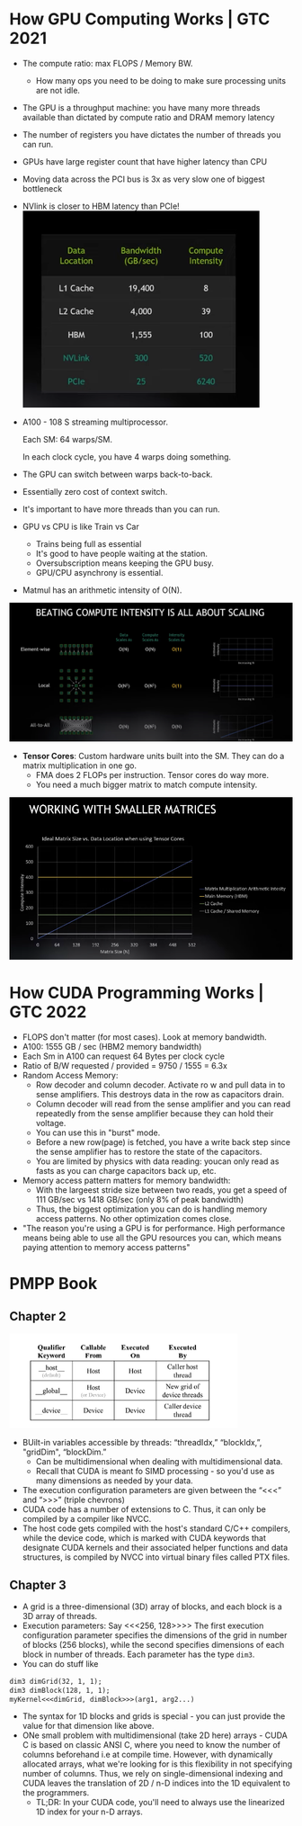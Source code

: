 # How GPU Computing Works | GTC 2021
- The compute ratio: max FLOPS / Memory BW.
    - How many ops you need to
be doing to
make sure processing units 
are not idle.

- The GPU is a throughput 
machine: you have many more 
threads available than 
dictated by compute ratio and DRAM memory latency

- The number of registers you have dictates the number of threads you can run.

- GPUs have large register count that have higher latency than CPU

- Moving data across the 
PCI bus is 3x as very slow 
one of biggest bottleneck

- NVlink is closer to HBM latency than PCIe!
![nvlink](images/nvlink_matters.png)

- A100 - 108 S streaming multiprocessor.

    Each SM: 64 warps/SM.

    In each clock cycle, you have 4 warps doing something.

- The GPU can switch between 
warps back-to-back.
- Essentially zero cost of context 
switch.
- It's important to have 
more threads than you can 
run.

- GPU vs CPU is like Train vs Car
    - Trains being full as essential
    - It's good to have people
    waiting at the station.
    - Oversubscription means 
    keeping the GPU busy.
    - GPU/CPU asynchrony is 
    essential.

- Matmul has an arithmetic
intensity of O(N).

![compute intensity](images/compute_intensity.png)

- **Tensor Cores**: Custom hardware units built into the SM. They can do a matrix multiplication in one go.
    - FMA does 2 FLOPs per instruction. Tensor cores do way more.
    - You need a much bigger matrix to match compute intensity.

![where's data](images/wheres_my_data.png)

# How CUDA Programming Works | GTC 2022
- FLOPS don't matter (for most cases). Look at memory bandwidth.
- A100: 1555 GB / sec (HBM2 memory bandwidth)
- Each Sm in A100 can request 64 Bytes per clock cycle
- Ratio of B/W requested / provided =  9750 / 1555 = 6.3x
- Random Access Memory: 
    - Row decoder and column decoder. Activate ro w and pull data in to sense amplifiers. This destroys data in the row as capacitors drain.
    - Column decoder will read from the sense amplifier and you can read repeatedly from the sense amplifier because they can hold their voltage.
    - You can use this in "burst" mode. 
    - Before a new row(page) is fetched, you have a write back step since the sense amplifier has to restore the state of the capacitors. 
    - You are limited by physics with data reading: youcan only read as fasts as you can charge capacitors back up, etc.
- Memory access pattern matters for memory bandwidth:
    - With the largeest stride size between two reads, you get a speed of 111 GB/sec vs 1418 GB/sec (only 8% of peak bandwidth)
    - Thus, the biggest optimization you can do is handling memory access patterns. No other optimization comes close.
- "The reason you're using a GPU is for performance. High performance means being able to use all the GPU resources you can, which means paying attention to memory access patterns"

# PMPP Book
## Chapter 2

![Alt text](images/ch2_terms.png)

- BUilt-in variables accessible by threads: “threadIdx,” “blockIdx,”, "gridDim", “blockDim.”
    - Can be multidimensional when dealing with multidimensional data.
    - Recall that CUDA is meant fo SIMD processing - so you'd use as many dimensions as needed by your data.
- The execution configuration parameters are given between the “<<<” and “>>>” (triple chevrons)
- CUDA code has a number of extensions to C. Thus, it can only be compiled by a compiler like NVCC.
- The host code gets compiled with the host's standard C/C++ compilers, while the device code, which is marked with CUDA keywords that designate CUDA kernels and their associated helper functions and data structures, is compiled by NVCC into virtual binary files called PTX files.

## Chapter 3
- A grid is a three-dimensional (3D) array of blocks, and each block is a 3D array of threads. 
- Execution parameters: Say <<<256, 128>>>> The first execution configuration parameter specifies the dimensions of the grid in number of blocks (256 blocks), while the second specifies dimensions of each block in number of threads. Each parameter has the type `dim3`.
- You can do stuff like 

```
dim3 dimGrid(32, 1, 1); 
dim3 dimBlock(128, 1, 1); 
myKernel<<<dimGrid, dimBlock>>>(arg1, arg2...)
```
- The syntax for 1D blocks and grids is special -  you can just provide the value for that dimension like above.    
- ONe small problem with multidimensional (take 2D here) arrays - CUDA C is based on classic ANSI C, where you need to know the number of columns beforehand i.e at compile time. However, with dynamically allocated arrays, what we're looking for is this flexibility in not specifying number of columns. Thus, we rely on single-dimensional indexing and CUDA leaves the translation of 2D / n-D indices into the 1D equivalent to the programmers. 
    - TL;DR: In your CUDA code, you'll need to always use the linearized 1D index for your n-D arrays.